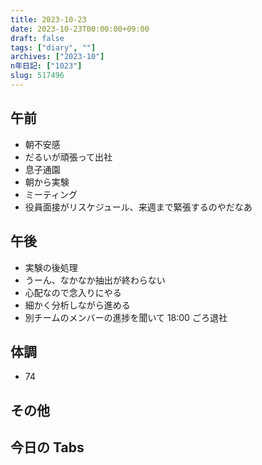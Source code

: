 ```yaml
---
title: 2023-10-23
date: 2023-10-23T00:00:00+09:00
draft: false
tags: ["diary", ""]
archives: ["2023-10"]
n年日記: ["1023"]
slug: 517496
---
```


## 午前

- 朝不安感
- だるいが頑張って出社
- 息子通園
- 朝から実験
- ミーティング
- 役員面接がリスケジュール、来週まで緊張するのやだなあ

## 午後

- 実験の後処理
- うーん、なかなか抽出が終わらない
- 心配なので念入りにやる
- 細かく分析しながら進める
- 別チームのメンバーの進捗を聞いて 18:00 ごろ退社

## 体調

- 74

## その他

## 今日の Tabs
